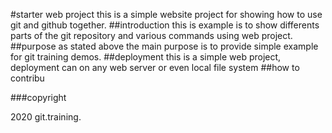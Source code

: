 #starter web project
this is a simple website project for showing how to use git and github together.
##introduction
this is example is to show differents parts of the git repository and various commands using web project.
##purpose
as stated above the main purpose is to provide simple example for git training demos.
##deployment
this is a simple web project, deployment can on any web server or even local file system
##how to contribu

###copyright

2020 git.training.
